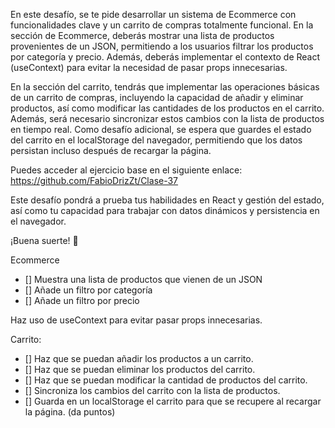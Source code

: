 En este desafío, se te pide desarrollar un sistema de Ecommerce con funcionalidades clave y un carrito de compras totalmente funcional. En la sección de Ecommerce, deberás mostrar una lista de productos provenientes de un JSON, permitiendo a los usuarios filtrar los productos por categoría y precio. Además, deberás implementar el contexto de React (useContext) para evitar la necesidad de pasar props innecesarias.

En la sección del carrito, tendrás que implementar las operaciones básicas de un carrito de compras, incluyendo la capacidad de añadir y eliminar productos, así como modificar las cantidades de los productos en el carrito. Además, será necesario sincronizar estos cambios con la lista de productos en tiempo real. Como desafío adicional, se espera que guardes el estado del carrito en el localStorage del navegador, permitiendo que los datos persistan incluso después de recargar la página.

Puedes acceder al ejercicio base en el siguiente enlace: https://github.com/FabioDrizZt/Clase-37

Este desafío pondrá a prueba tus habilidades en React y gestión del estado, así como tu capacidad para trabajar con datos dinámicos y persistencia en el navegador. 

¡Buena suerte! 💪

Ecommerce

- [] Muestra una lista de productos que vienen de un JSON
- [] Añade un filtro por categoría
- [] Añade un filtro por precio

Haz uso de useContext para evitar pasar props innecesarias.

Carrito:

- [] Haz que se puedan añadir los productos a un carrito.
- [] Haz que se puedan eliminar los productos del carrito.
- [] Haz que se puedan modificar la cantidad de productos del carrito.
- [] Sincroniza los cambios del carrito con la lista de productos.
- [] Guarda en un localStorage el carrito para que se recupere al recargar la página. (da puntos)

